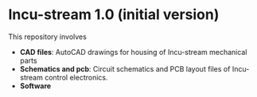 # Incu-stream 1.0 (initial version)
This repository involves 
  - **CAD files**: AutoCAD drawings for housing of Incu-stream mechanical parts
  - **Schematics and pcb**: Circuit schematics and PCB layout files of Incu-stream control electronics.
  - **Software**
  
